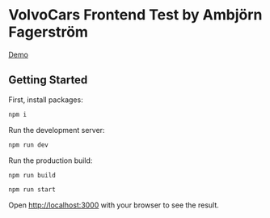 # VolvoCars Frontend Test by Ambjörn Fagerström

[Demo](volvo-cars-frontend-test-p2655wuvh-selfnrj.vercel.app)

## Getting Started

First, install packages:

```bash
npm i
```

Run the development server:

```bash
npm run dev
```

Run the production build:

```bash
npm run build
```

```bash
npm run start
```

Open [http://localhost:3000](http://localhost:3000) with your browser to see the result.
